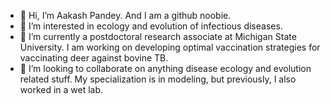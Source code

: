 - 👋 Hi, I’m Aakash Pandey. And I am a github noobie.
- 👀 I’m interested in ecology and evolution of infectious diseases.
- 🌱 I’m currently a postdoctoral research associate at Michigan State University. I am working on developing optimal vaccination strategies for vaccinating deer against bovine TB.
- 💞️ I’m looking to collaborate on anything disease ecology and evolution related stuff. My specialization is in modeling, but previously, I also worked in a wet lab.

<!---
Pandeyaa01/Pandeyaa01 is a ✨ special ✨ repository because its `README.md` (this file) appears on your GitHub profile.
You can click the Preview link to take a look at your changes.
--->
